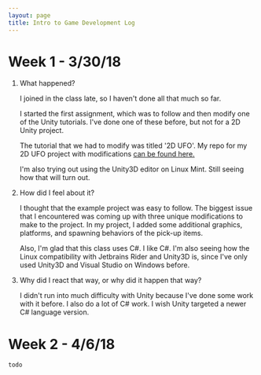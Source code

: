 ```yaml
---
layout: page
title: Intro to Game Development Log
---
```


# Week 1 - 3/30/18

1. What happened?

    I joined in the class late, so I haven't done all that much so far.

    I started the first assignment, which was to follow and then modify one of the
    Unity tutorials. I've done one of these before, but not for a 2D Unity project.

    The tutorial that we had to modify was titled '2D UFO'. My repo for my 2D UFO
    project with modifications [can be found here.](https://github.com/Chris-Johnston/CSS385_2DUFO)

    I'm also trying out using the Unity3D editor on Linux Mint. Still seeing how that
    will turn out.

2. How did I feel about it?

    I thought that the example project was easy to follow. The biggest issue that I
    encountered was coming up with three unique modifications to make to the project.
    In my project, I added some additional graphics, platforms, and spawning behaviors
    of the pick-up items.

    Also, I'm glad that this class uses C#. I like C#.
    I'm also seeing how the Linux compatibility with Jetbrains Rider and Unity3D is,
    since I've only used Unity3D and Visual Studio on Windows before.

3. Why did I react that way, or why did it happen that way?

    I didn't run into much difficulty with Unity because I've done some work with it
    before. I also do a lot of C# work. I wish Unity targeted a newer C# language version.

# Week 2 - 4/6/18

`todo`
